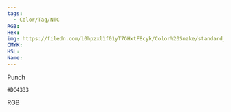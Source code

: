 ```yaml
---
tags:
  - Color/Tag/NTC
RGB:
Hex:
img: https://filedn.com/l0hpzxl1f01yT7GHxtF8cyk/Color%20Snake/standard_csv_to_svg/%23/DC4333.svg
CMYK:
HSL:
Name:
---
```

Punch
```palette
#DC4333
```
RGB
